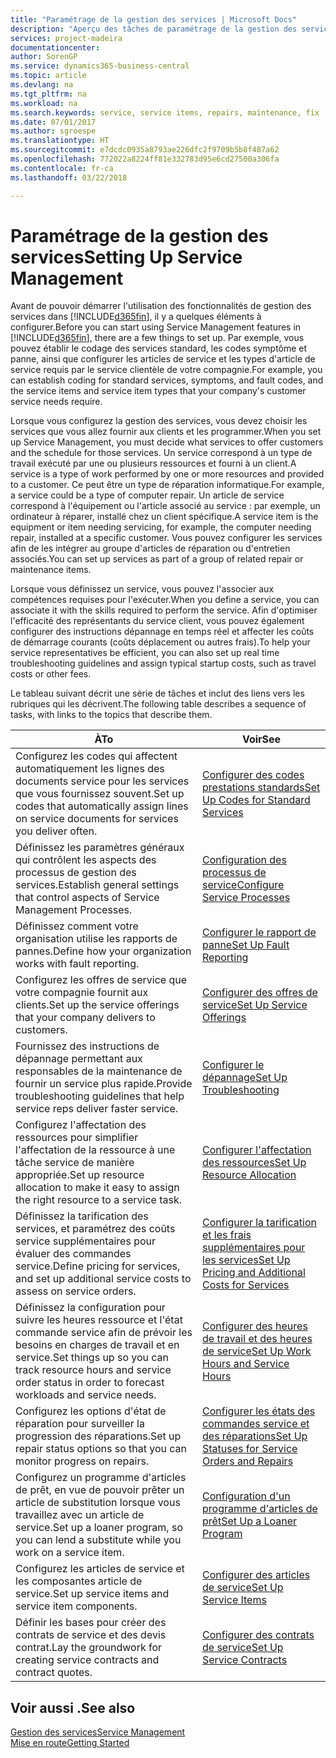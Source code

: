 ```yaml
---
title: "Paramétrage de la gestion des services | Microsoft Docs"
description: "Aperçu des tâches de paramétrage de la gestion des services en fonction de la manière dont vos partenaires gère leurs services."
services: project-madeira
documentationcenter: 
author: SorenGP
ms.service: dynamics365-business-central
ms.topic: article
ms.devlang: na
ms.tgt_pltfrm: na
ms.workload: na
ms.search.keywords: service, service items, repairs, maintenance, fix
ms.date: 07/01/2017
ms.author: sgroespe
ms.translationtype: HT
ms.sourcegitcommit: e7dcdc0935a8793ae226dfc2f9709b5b8f487a62
ms.openlocfilehash: 772022a8224ff81e332783d95e6cd27500a306fa
ms.contentlocale: fr-ca
ms.lasthandoff: 03/22/2018

---
```


# <a name="setting-up-service-management"></a><span data-ttu-id="e6008-103">Paramétrage de la gestion des services</span><span class="sxs-lookup"><span data-stu-id="e6008-103">Setting Up Service Management</span></span>
<span data-ttu-id="e6008-104">Avant de pouvoir démarrer l'utilisation des fonctionnalités de gestion des services dans [!INCLUDE[d365fin](includes/d365fin_md.md)], il y a quelques éléments à configurer.</span><span class="sxs-lookup"><span data-stu-id="e6008-104">Before you can start using Service Management features in [!INCLUDE[d365fin](includes/d365fin_md.md)], there are a few things to set up.</span></span> <span data-ttu-id="e6008-105">Par exemple, vous pouvez établir le codage des services standard, les codes symptôme et panne, ainsi que configurer les articles de service et les types d'article de service requis par le service clientèle de votre compagnie.</span><span class="sxs-lookup"><span data-stu-id="e6008-105">For example, you can establish coding for standard services, symptoms, and fault codes, and the service items and service item types that your company's customer service needs require.</span></span>  

<span data-ttu-id="e6008-106">Lorsque vous configurez la gestion des services, vous devez choisir les services que vous allez fournir aux clients et les programmer.</span><span class="sxs-lookup"><span data-stu-id="e6008-106">When you set up Service Management, you must decide what services to offer customers and the schedule for those services.</span></span> <span data-ttu-id="e6008-107">Un service correspond à un type de travail exécuté par une ou plusieurs ressources et fourni à un client.</span><span class="sxs-lookup"><span data-stu-id="e6008-107">A service is a type of work performed by one or more resources and provided to a customer.</span></span> <span data-ttu-id="e6008-108">Ce peut être un type de réparation informatique.</span><span class="sxs-lookup"><span data-stu-id="e6008-108">For example, a service could be a type of computer repair.</span></span> <span data-ttu-id="e6008-109">Un article de service correspond à l'équipement ou l'article associé au service : par exemple, un ordinateur à réparer, installé chez un client spécifique.</span><span class="sxs-lookup"><span data-stu-id="e6008-109">A service item is the equipment or item needing servicing, for example, the computer needing repair, installed at a specific customer.</span></span> <span data-ttu-id="e6008-110">Vous pouvez configurer les services afin de les intégrer au groupe d'articles de réparation ou d'entretien associés.</span><span class="sxs-lookup"><span data-stu-id="e6008-110">You can set up services as part of a group of related repair or maintenance items.</span></span>  
  
<span data-ttu-id="e6008-111">Lorsque vous définissez un service, vous pouvez l'associer aux compétences requises pour l'exécuter.</span><span class="sxs-lookup"><span data-stu-id="e6008-111">When you define a service, you can associate it with the skills required to perform the service.</span></span> <span data-ttu-id="e6008-112">Afin d'optimiser l'efficacité des représentants du service client, vous pouvez également configurer des instructions dépannage en temps réel et affecter les coûts de démarrage courants (coûts déplacement ou autres frais).</span><span class="sxs-lookup"><span data-stu-id="e6008-112">To help your service representatives be efficient, you can also set up real time troubleshooting guidelines and assign typical startup costs, such as travel costs or other fees.</span></span>  

<span data-ttu-id="e6008-113">Le tableau suivant décrit une série de tâches et inclut des liens vers les rubriques qui les décrivent.</span><span class="sxs-lookup"><span data-stu-id="e6008-113">The following table describes a sequence of tasks, with links to the topics that describe them.</span></span>  
  
| <span data-ttu-id="e6008-114">À</span><span class="sxs-lookup"><span data-stu-id="e6008-114">To</span></span> | <span data-ttu-id="e6008-115">Voir</span><span class="sxs-lookup"><span data-stu-id="e6008-115">See</span></span> |
| --- | --- |
| <span data-ttu-id="e6008-116">Configurez les codes qui affectent automatiquement les lignes des documents service pour les services que vous fournissez souvent.</span><span class="sxs-lookup"><span data-stu-id="e6008-116">Set up codes that automatically assign lines on service documents for services you deliver often.</span></span> |[<span data-ttu-id="e6008-117">Configurer des codes prestations standards</span><span class="sxs-lookup"><span data-stu-id="e6008-117">Set Up Codes for Standard Services</span></span>](service-how-setup-service-coding.md)|
| <span data-ttu-id="e6008-118">Définissez les paramètres généraux qui contrôlent les aspects des processus de gestion des services.</span><span class="sxs-lookup"><span data-stu-id="e6008-118">Establish general settings that control aspects of Service Management Processes.</span></span>|[<span data-ttu-id="e6008-119">Configuration des processus de service</span><span class="sxs-lookup"><span data-stu-id="e6008-119">Configure Service Processes</span></span>](service-setup-service-processes.md)|
| <span data-ttu-id="e6008-120">Définissez comment votre organisation utilise les rapports de pannes.</span><span class="sxs-lookup"><span data-stu-id="e6008-120">Define how your organization works with fault reporting.</span></span> |[<span data-ttu-id="e6008-121">Configurer le rapport de panne</span><span class="sxs-lookup"><span data-stu-id="e6008-121">Set Up Fault Reporting</span></span>](service-how-setup-fault-reporting.md) |
| <span data-ttu-id="e6008-122">Configurez les offres de service que votre compagnie fournit aux clients.</span><span class="sxs-lookup"><span data-stu-id="e6008-122">Set up the service offerings that your company delivers to customers.</span></span>|[<span data-ttu-id="e6008-123">Configurer des offres de service</span><span class="sxs-lookup"><span data-stu-id="e6008-123">Set Up Service Offerings</span></span>](service-how-setup-service-offerings.md)|
| <span data-ttu-id="e6008-124">Fournissez des instructions de dépannage permettant aux responsables de la maintenance de fournir un service plus rapide.</span><span class="sxs-lookup"><span data-stu-id="e6008-124">Provide troubleshooting guidelines that help service reps deliver faster service.</span></span> |[<span data-ttu-id="e6008-125">Configurer le dépannage</span><span class="sxs-lookup"><span data-stu-id="e6008-125">Set Up Troubleshooting</span></span>](service-how-setup-troubleshooting.md) |
| <span data-ttu-id="e6008-126">Configurez l'affectation des ressources pour simplifier l'affectation de la ressource à une tâche service de manière appropriée.</span><span class="sxs-lookup"><span data-stu-id="e6008-126">Set up resource allocation to make it easy to assign the right resource to a service task.</span></span> |[<span data-ttu-id="e6008-127">Configurer l'affectation des ressources</span><span class="sxs-lookup"><span data-stu-id="e6008-127">Set Up Resource Allocation</span></span>](service-how-setup-resource-allocation.md) |
| <span data-ttu-id="e6008-128">Définissez la tarification des services, et paramétrez des coûts service supplémentaires pour évaluer des commandes service.</span><span class="sxs-lookup"><span data-stu-id="e6008-128">Define pricing for services, and set up additional service costs to assess on service orders.</span></span> |[<span data-ttu-id="e6008-129">Configurer la tarification et les frais supplémentaires pour les services</span><span class="sxs-lookup"><span data-stu-id="e6008-129">Set Up Pricing and Additional Costs for Services</span></span>](service-how-setup-service-costs-pricing.md)|
| <span data-ttu-id="e6008-130">Définissez la configuration pour suivre les heures ressource et l'état commande service afin de prévoir les besoins en charges de travail et en service.</span><span class="sxs-lookup"><span data-stu-id="e6008-130">Set things up so you can track resource hours and service order status in order to forecast workloads and service needs.</span></span>|[<span data-ttu-id="e6008-131">Configurer des heures de travail et des heures de service</span><span class="sxs-lookup"><span data-stu-id="e6008-131">Set Up Work Hours and Service Hours</span></span>](service-how-setup-work-service-hours.md)|
| <span data-ttu-id="e6008-132">Configurez les options d'état de réparation pour surveiller la progression des réparations.</span><span class="sxs-lookup"><span data-stu-id="e6008-132">Set up repair status options so that you can monitor progress on repairs.</span></span> | [<span data-ttu-id="e6008-133">Configurer les états des commandes service et des réparations</span><span class="sxs-lookup"><span data-stu-id="e6008-133">Set Up Statuses for Service Orders and Repairs</span></span>](service-order-repair-status.md)|
| <span data-ttu-id="e6008-134">Configurez un programme d'articles de prêt, en vue de pouvoir prêter un article de substitution lorsque vous travaillez avec un article de service.</span><span class="sxs-lookup"><span data-stu-id="e6008-134">Set up a loaner program, so you can lend a substitute while you work on a service item.</span></span> |[<span data-ttu-id="e6008-135">Configuration d'un programme d'articles de prêt</span><span class="sxs-lookup"><span data-stu-id="e6008-135">Set Up a Loaner Program</span></span>](service-how-setup-loaner-program.md) |
| <span data-ttu-id="e6008-136">Configurez les articles de service et les composantes article de service.</span><span class="sxs-lookup"><span data-stu-id="e6008-136">Set up service items and service item components.</span></span> |[<span data-ttu-id="e6008-137">Configurer des articles de service</span><span class="sxs-lookup"><span data-stu-id="e6008-137">Set Up Service Items</span></span>](service-how-setup-service-items.md) |
| <span data-ttu-id="e6008-138">Définir les bases pour créer des contrats de service et des devis contrat.</span><span class="sxs-lookup"><span data-stu-id="e6008-138">Lay the groundwork for creating service contracts and contract quotes.</span></span> |[<span data-ttu-id="e6008-139">Configurer des contrats de service</span><span class="sxs-lookup"><span data-stu-id="e6008-139">Set Up Service Contracts</span></span>](service-how-setup-service-contracts.md) |

## <a name="see-also"></a><span data-ttu-id="e6008-140">Voir aussi .</span><span class="sxs-lookup"><span data-stu-id="e6008-140">See also</span></span>
[<span data-ttu-id="e6008-141">Gestion des services</span><span class="sxs-lookup"><span data-stu-id="e6008-141">Service Management</span></span>](service-service.md)  
[<span data-ttu-id="e6008-142">Mise en route</span><span class="sxs-lookup"><span data-stu-id="e6008-142">Getting Started</span></span>](product-get-started.md)  

